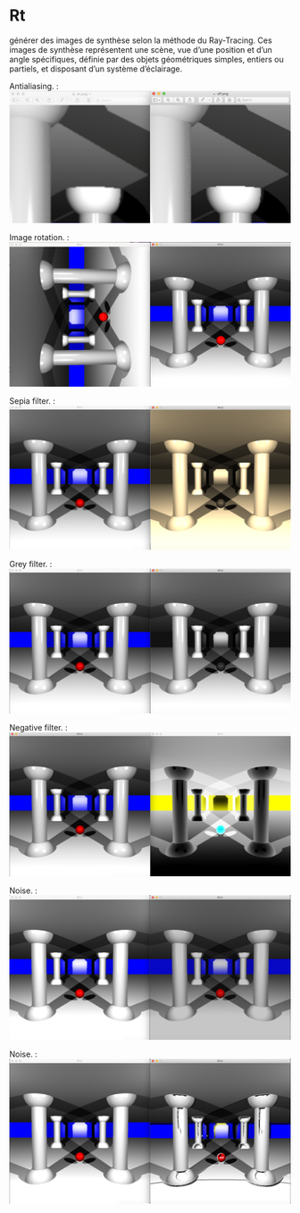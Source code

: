 # Rt
générer des images de synthèse selon la méthode du Ray-Tracing. Ces images de synthèse représentent une scène, vue d’une position et d’un angle spécifiques, définie par des objets géométriques simples, entiers ou partiels, et disposant d’un système d’éclairage.

Antialiasing.    : ![Alt Text](https://github.com/aeddaqqa/Rt/blob/charaf_bonus/pictures/anti.png?raw=true)


Image rotation.  : ![Alt Text](https://github.com/aeddaqqa/Rt/blob/charaf_bonus/pictures/rot.png?raw=true)


Sepia filter.    : ![Alt Text](https://github.com/aeddaqqa/Rt/blob/charaf_bonus/pictures/sepia.png?raw=true)


Grey filter.     : ![Alt Text](https://github.com/aeddaqqa/Rt/blob/charaf_bonus/pictures/grey.png?raw=true)


Negative filter. : ![Alt Text](https://github.com/aeddaqqa/Rt/blob/charaf_bonus/pictures/negative.png?raw=true)


Noise.           : ![Alt Text](https://github.com/aeddaqqa/Rt/blob/charaf_bonus/pictures/noise.png?raw=true)


Noise.           : ![Alt Text](https://github.com/aeddaqqa/Rt/blob/charaf_bonus/pictures/cartoon.png?raw=true)
